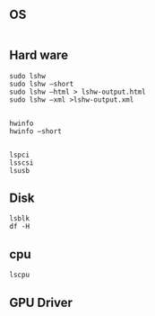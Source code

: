 ## OS 
```
```

## Hard ware
```
sudo lshw 
sudo lshw –short
sudo lshw –html > lshw-output.html
sudo lshw –xml >lshw-output.xml


hwinfo
hwinfo –short


lspci
lsscsi
lsusb
```

## Disk
```
lsblk
df -H
```

## cpu
```
lscpu
```

## GPU Driver

```

```
